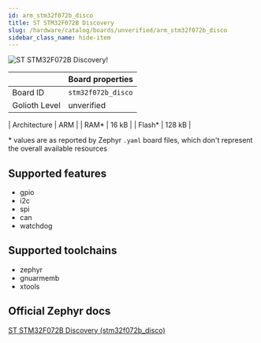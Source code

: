 ```yaml
---
id: arm_stm32f072b_disco
title: ST STM32F072B Discovery
slug: /hardware/catalog/boards/unverified/arm_stm32f072b_disco
sidebar_class_name: hide-item
---
```


[//]: # (This is an auto-generated file, do not edit! Changes to it will be lost upon re-generation)

![ST STM32F072B Discovery!](/img/boards/arm/stm32f072b_disco.jpg "ST STM32F072B Discovery")

|                | Board properties     |
| -------------  | -------------------- |
| Board ID       | `stm32f072b_disco` |
| Golioth Level  | unverified       |

| Architecture   | ARM |
| RAM*           | 16 kB |
| Flash*         | 128 kB |

\* values are as reported by Zephyr `.yaml` board files, which don't represent the overall available resources



## Supported features

* gpio
* i2c
* spi
* can
* watchdog

## Supported toolchains

* zephyr
* gnuarmemb
* xtools

## Official Zephyr docs

[ST STM32F072B Discovery (stm32f072b_disco)](https://docs.zephyrproject.org/latest/boards/arm/stm32f072b_disco/doc/index.html)
